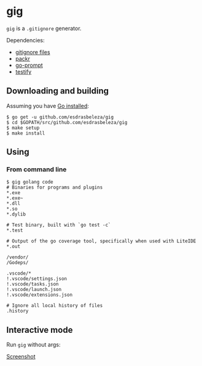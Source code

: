 # gig

`gig` is a `.gitignore` generator.

Dependencies:
- [gitignore files](https://github.com/dvcs/gitignore)
- [packr](github.com/gobuffalo/packr)
- [go-prompt](github.com/c-bata/go-prompt)
- [testify](github.com/stretchr/testify)

## Downloading and building

Assuming you have [Go installed](https://golang.org/doc/install):

```
$ go get -u github.com/esdrasbeleza/gig
$ cd $GOPATH/src/github.com/esdrasbeleza/gig
$ make setup
$ make install
```

## Using

### From command line

```gitignore
$ gig golang code
# Binaries for programs and plugins
*.exe
*.exe~
*.dll
*.so
*.dylib

# Test binary, built with `go test -c`
*.test

# Output of the go coverage tool, specifically when used with LiteIDE
*.out

/vendor/
/Godeps/

.vscode/*
!.vscode/settings.json
!.vscode/tasks.json
!.vscode/launch.json
!.vscode/extensions.json

# Ignore all local history of files
.history
```

## Interactive mode

Run `gig` without args:

[Screenshot](https://i.imgur.com/pCOJsEq.png)
